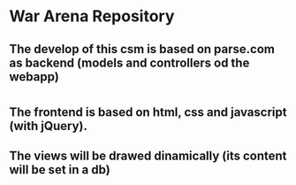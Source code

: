 # War Arena Repository 

## The develop of this csm is based on parse.com as backend (models and controllers od the webapp)
# 
## The frontend is based on html, css and javascript (with jQuery).
## The views will be drawed dinamically (its content will be set in a db)
